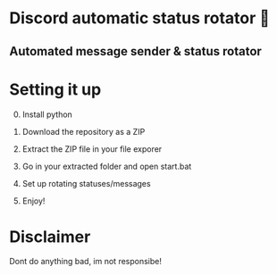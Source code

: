 # Discord automatic status rotator 🤖   
 
## Automated message sender & status rotator    
  
# Setting it up   

0. Install python
1. Download the repository as a ZIP     
2. Extract the ZIP file in your file exporer   
3. Go in your extracted folder and open start.bat  
4. Set up rotating statuses/messages    
    
5. Enjoy!  
 
# Disclaimer  
    
Dont do anything bad, im not responsibe!  